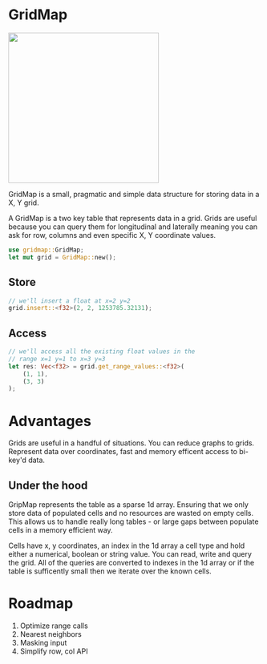 # GridMap

<img src="https://giphy.com/gifs/loop-vaporwave-oSYflamt3IEjm/fullscreen" width="300px"/>

GridMap is a small, pragmatic and simple data structure for storing data in a X, Y grid.

A GridMap is a two key table that represents data in a grid. Grids are useful because you can query them for longitudinal and laterally meaning you can ask for row, columns and even specific X, Y coordinate values.

```rust
use gridmap::GridMap;
let mut grid = GridMap::new();
```

## Store
```rust
// we'll insert a float at x=2 y=2
grid.insert::<f32>(2, 2, 1253785.32131);
```
 
## Access
```rust 
// we'll access all the existing float values in the 
// range x=1 y=1 to x=3 y=3
let res: Vec<f32> = grid.get_range_values::<f32>(
	(1, 1), 
	(3, 3)
);
``` 

# Advantages

Grids are useful in a handful of situations. You can reduce graphs to grids. Represent data over coordinates, fast and memory efficent access to bi-key'd data. 


## Under the hood

GripMap represents the table as a sparse 1d array. Ensuring that we only store data of populated cells and no resources are wasted on empty cells. This allows us to handle really long tables - or large gaps between populate cells in a memory efficient way.

Cells have x, y coordinates, an index in the 1d array a cell type and hold either a numerical, boolean or string value. You can read, write and query the grid. All of the queries are converted to indexes in the 1d array or if the table is sufficently small then we iterate over the known cells.


# Roadmap
1. Optimize range calls
2. Nearest neighbors
3. Masking input
4. Simplify row, col API

